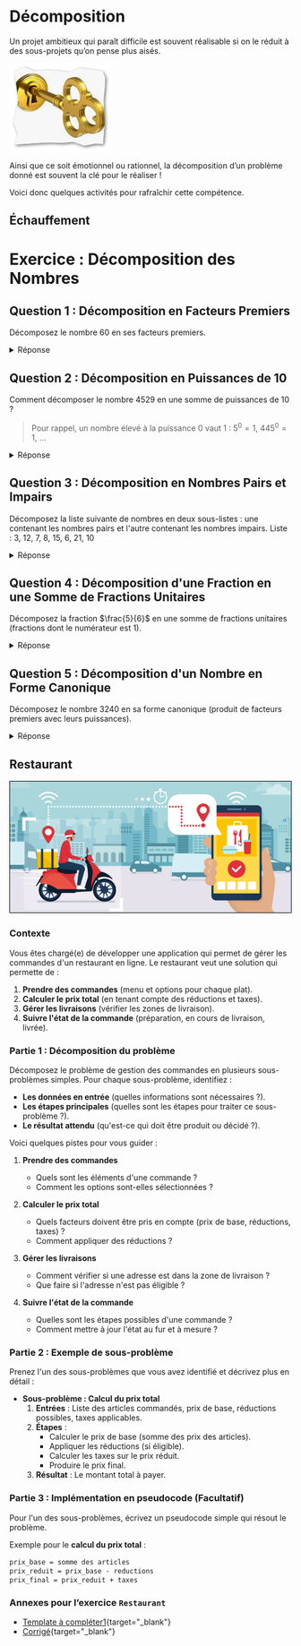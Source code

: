 # Décomposition

Un projet ambitieux qui paraît difficile est souvent réalisable si on le réduit
à des sous-projets qu’on pense plus aisés.

![cle.png](cle.png)

Ainsi que ce soit émotionnel ou rationnel, la décomposition d’un problème donné
est souvent la clé pour le réaliser !

Voici donc quelques activités pour rafraîchir cette compétence.

## Échauffement

# Exercice : Décomposition des Nombres

## Question 1 : Décomposition en Facteurs Premiers
Décomposez le nombre 60 en ses facteurs premiers.

<details>
<summary>Réponse</summary>

60 peut être décomposé en facteurs premiers comme suit :

$$ 60 = 2 \times 2 \times 3 \times 5 = 2^2 \times 3 \times 5 $$

</details>

## Question 2 : Décomposition en Puissances de 10
Comment décomposer le nombre 4529 en une somme de puissances de 10 ?

> Pour rappel, un nombre élevé à la puissance 0 vaut 1 : $5^0 = 1$, $445^0 = 1$, ...

<details>
<summary>Réponse</summary>

Le nombre 4529 peut être décomposé comme suit :

$$ 4529 = 4000 + 500 + 20 + 9 $$

Ou en utilisant les puissances de 10 :

$$ 4529 = 4 \times 10^3 + 5 \times 10^2 + 2 \times 10^1 + 9 \times 10^0 $$
</details>

## Question 3 : Décomposition en Nombres Pairs et Impairs
Décomposez la liste suivante de nombres en deux sous-listes : une contenant les nombres pairs et l'autre contenant les nombres impairs.
Liste : 3, 12, 7, 8, 15, 6, 21, 10

<details>
<summary>Réponse</summary>

- Nombres pairs : 12, 8, 6, 10
- *Nombres impairs : 3, 7, 15, 21*
</details>

## Question 4 : Décomposition d'une Fraction en une Somme de Fractions Unitaires
Décomposez la fraction $\frac{5}{6}$ en une somme de fractions unitaires (fractions dont le numérateur est 1).

<details>
<summary>Réponse</summary>

La fraction $\frac{5}{6}$ peut être décomposée en :
$$ \frac{5}{6} = \frac{3}{6} + \frac{2}{6} = \frac{1}{2} + \frac{1}{3} $$
</details>

## Question 5 : Décomposition d'un Nombre en Forme Canonique
Décomposez le nombre 3240 en sa forme canonique (produit de facteurs premiers avec leurs puissances).

<details>
<summary>Réponse</summary>

3240 peut être décomposé en sa forme canonique comme suit :
$$ 3240 = 2^3 \times 3^4 \times 5^1 $$
</details>

## Restaurant

![livraison.png](livraison.png)

### Contexte

Vous êtes chargé(e) de développer une application qui permet de gérer les commandes d'un restaurant en ligne. Le
restaurant veut une solution qui permette de :

1. **Prendre des commandes** (menu et options pour chaque plat).
2. **Calculer le prix total** (en tenant compte des réductions et taxes).
3. **Gérer les livraisons** (vérifier les zones de livraison).
4. **Suivre l'état de la commande** (préparation, en cours de livraison, livrée).

### Partie 1 : Décomposition du problème

Décomposez le problème de gestion des commandes en plusieurs sous-problèmes simples. Pour chaque sous-problème,
identifiez :

- **Les données en entrée** (quelles informations sont nécessaires ?).
- **Les étapes principales** (quelles sont les étapes pour traiter ce sous-problème ?).
- **Le résultat attendu** (qu'est-ce qui doit être produit ou décidé ?).

Voici quelques pistes pour vous guider :

1. **Prendre des commandes**
    - Quels sont les éléments d'une commande ?
    - Comment les options sont-elles sélectionnées ?

2. **Calculer le prix total**
    - Quels facteurs doivent être pris en compte (prix de base, réductions, taxes) ?
    - Comment appliquer des réductions ?

3. **Gérer les livraisons**
    - Comment vérifier si une adresse est dans la zone de livraison ?
    - Que faire si l'adresse n'est pas éligible ?

4. **Suivre l'état de la commande**
    - Quelles sont les étapes possibles d'une commande ?
    - Comment mettre à jour l'état au fur et à mesure ?

### Partie 2 : Exemple de sous-problème

Prenez l'un des sous-problèmes que vous avez identifié et décrivez plus en détail :

- **Sous-problème : Calcul du prix total**
    1. **Entrées** : Liste des articles commandés, prix de base, réductions possibles, taxes applicables.
    2. **Étapes** :
        - Calculer le prix de base (somme des prix des articles).
        - Appliquer les réductions (si éligible).
        - Calculer les taxes sur le prix réduit.
        - Produire le prix final.
    3. **Résultat** : Le montant total à payer.

### Partie 3 : Implémentation en pseudocode (Facultatif)

Pour l'un des sous-problèmes, écrivez un pseudocode simple qui résout le problème.

Exemple pour le **calcul du prix total** :

```text
prix_base = somme des articles
prix_reduit = prix_base - reductions
prix_final = prix_reduit + taxes
```

### Annexes pour l’exercice `Restaurant`

- [Template à compléter1](c-decomposer1.docx){target="_blank"}
- [Corrigé](x-decomposer1.docx){target="_blank"}